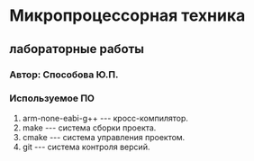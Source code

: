 # Микропроцессорная техника
## лабораторные работы
### Автор: Способова Ю.П.
### Используемое ПО
1. arm-none-eabi-g++ --- кросс-компилятор.
1. make --- система сборки проекта.
1. cmake --- система управления проектом.
1. git --- система контроля версий.
